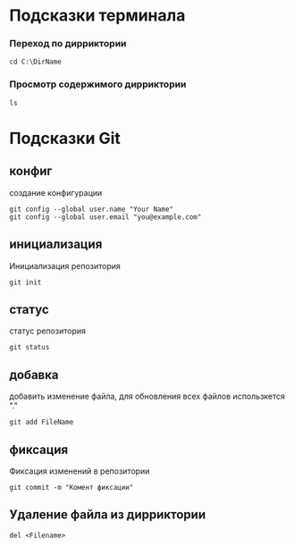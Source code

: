 # Подсказки терминала

### Переход по дирриктории
~~~
cd C:\DirName
~~~

### Просмотр содержимого дирриктории
~~~
ls
~~~

# Подсказки Git

## конфиг
создание конфигурации
~~~
git config --global user.name "Your Name"
git config --global user.email "you@example.com"
~~~

## инициализация
Инициализация репозитория
~~~
git init
~~~

## статус
статус репозитория
~~~
git status
~~~

## добавка
добавить изменение файла, для обновления всех файлов использкется "."
~~~
git add FileName
~~~

## фиксация
Фиксация изменений в репозитории
~~~
git commit -m "Комент фиксации"
~~~

## Удаление файла из дирриктории
~~~
del <Filename>
~~~
